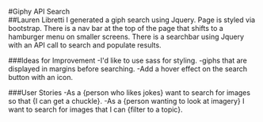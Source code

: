 #Giphy API Search  
##Lauren Libretti
I generated a giph search using Jquery. Page is styled via bootstrap.
There is a nav bar at the top of the page that shifts to a hamburger menu on smaller screens. There is a searchbar using Jquery with an API call to search and populate results.

###Ideas for Improvement
-I'd like to use sass for styling.
-giphs that are displayed in margins before searching.
-Add a hover effect on the search button with an icon.

###User Stories
-As a {person who likes jokes} want to search for images so that {I can get a chuckle}.
-As a {person wanting to look at imagery} I want  to search for images that I can {filter to a topic}.
